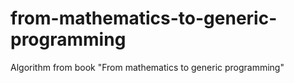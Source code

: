 # from-mathematics-to-generic-programming

Algorithm from book "From mathematics to generic programming"
